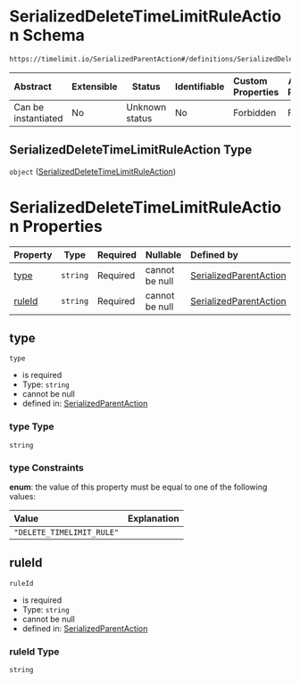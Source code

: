 # SerializedDeleteTimeLimitRuleAction Schema

```txt
https://timelimit.io/SerializedParentAction#/definitions/SerializedDeleteTimeLimitRuleAction
```




| Abstract            | Extensible | Status         | Identifiable | Custom Properties | Additional Properties | Access Restrictions | Defined In                                                                                        |
| :------------------ | ---------- | -------------- | ------------ | :---------------- | --------------------- | ------------------- | ------------------------------------------------------------------------------------------------- |
| Can be instantiated | No         | Unknown status | No           | Forbidden         | Forbidden             | none                | [SerializedParentAction.schema.json\*](SerializedParentAction.schema.json "open original schema") |

## SerializedDeleteTimeLimitRuleAction Type

`object` ([SerializedDeleteTimeLimitRuleAction](serializedparentaction-definitions-serializeddeletetimelimitruleaction.md))

# SerializedDeleteTimeLimitRuleAction Properties

| Property          | Type     | Required | Nullable       | Defined by                                                                                                                                                                                                                                  |
| :---------------- | -------- | -------- | -------------- | :------------------------------------------------------------------------------------------------------------------------------------------------------------------------------------------------------------------------------------------ |
| [type](#type)     | `string` | Required | cannot be null | [SerializedParentAction](serializedparentaction-definitions-serializeddeletetimelimitruleaction-properties-type.md "https&#x3A;//timelimit.io/SerializedParentAction#/definitions/SerializedDeleteTimeLimitRuleAction/properties/type")     |
| [ruleId](#ruleId) | `string` | Required | cannot be null | [SerializedParentAction](serializedparentaction-definitions-serializeddeletetimelimitruleaction-properties-ruleid.md "https&#x3A;//timelimit.io/SerializedParentAction#/definitions/SerializedDeleteTimeLimitRuleAction/properties/ruleId") |

## type




`type`

-   is required
-   Type: `string`
-   cannot be null
-   defined in: [SerializedParentAction](serializedparentaction-definitions-serializeddeletetimelimitruleaction-properties-type.md "https&#x3A;//timelimit.io/SerializedParentAction#/definitions/SerializedDeleteTimeLimitRuleAction/properties/type")

### type Type

`string`

### type Constraints

**enum**: the value of this property must be equal to one of the following values:

| Value                     | Explanation |
| :------------------------ | ----------- |
| `"DELETE_TIMELIMIT_RULE"` |             |

## ruleId




`ruleId`

-   is required
-   Type: `string`
-   cannot be null
-   defined in: [SerializedParentAction](serializedparentaction-definitions-serializeddeletetimelimitruleaction-properties-ruleid.md "https&#x3A;//timelimit.io/SerializedParentAction#/definitions/SerializedDeleteTimeLimitRuleAction/properties/ruleId")

### ruleId Type

`string`
